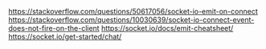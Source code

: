 https://stackoverflow.com/questions/50617056/socket-io-emit-on-connect
https://stackoverflow.com/questions/10030639/socket-io-connect-event-does-not-fire-on-the-client
https://socket.io/docs/emit-cheatsheet/
https://socket.io/get-started/chat/
